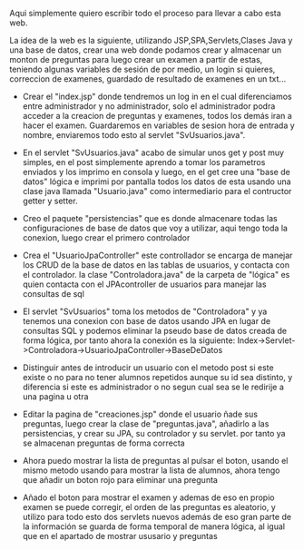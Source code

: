 Aqui simplemente quiero escribir todo el proceso para llevar a 
cabo esta web.

La idea de la web es la siguiente, utilizando JSP,SPA,Servlets,Clases Java
y una base de datos, crear una web donde podamos crear y almacenar
un monton de preguntas para luego crear un examen a partir de estas, teniendo
algunas variables de sesión de por medio, un login si quieres, correccion
de examenes, guardado de resultado de examenes en un txt...

 + Crear el "index.jsp" donde tendremos un log in en el cual diferenciamos
entre administrador y no administrador, solo el administrador podra
acceder a la creacion de preguntas y examenes, todos los demás
iran a hacer el examen. Guardaremos en variables de sesion hora de entrada
y nombre, enviaremos todo esto al servlet "SvUsuarios.java".

+ En el servlet "SvUsuarios.java" acabo de simular unos get y post muy simples, en el post
simplemente aprendo a tomar los parametros enviados y los imprimo en consola y luego,
en el get cree una "base de datos" lógica e imprimi por pantalla todos los datos de esta
usando una clase java llamada "Usuario.java" como intermediario para el contructor getter y setter.

 + Creo el paquete "persistencias" que es donde almacenare todas las configuraciones de base de datos
que voy a utilizar, aqui tengo toda la conexion, luego crear el primero controlador

 + Crea el "UsuarioJpaController" este controllador se encarga de manejar los CRUD
de la base de datos en las tablas de usuarios, y contacta con el controlador.
la clase "Controladora.java" de la carpeta de "lógica" es quien contacta con el JPAcontroller de usuarios
para manejar las consultas de sql

 + El servlet "SvUsuarios" toma los metodos de "Controladora" y ya tenemos una conexion
con base de datos usando JPA en lugar de consultas SQL y podemos eliminar la
pseudo base de datos creada de forma lógica, por tanto ahora la conexión es la siguiente:
Index->Servlet->Controladora->UsuarioJpaController->BaseDeDatos

 + Distinguir antes de introducir un usuario con el metodo post si este existe o no para
no tener alumnos repetidos aunque su id sea distinto, y diferencia si este es administrador o no
segun cual sea se le redirije a una pagina u otra

+ Editar la pagina de "creaciones.jsp" donde el usuario ñade sus preguntas, luego crear la clase de "preguntas.java", añadirlo a las persistencias, y crear su JPA, su controlador y su servlet. por tanto ya se almacenan preguntas de forma correcta

+ Ahora puedo mostrar la lista de preguntas al pulsar el boton, usando el mismo metodo usando para mostrar la lista de alumnos, ahora tengo que añadir un boton rojo para eliminar una pregunta

+ Añado el boton para mostrar el examen y ademas de eso en propio examen se puede corregir, el orden de las preguntas es aleatorio, y utilizo para todo esto dos servlets nuevos además de eso gran parte de la información se guarda de forma temporal de manera lógica, al igual que en el apartado de mostrar ususario y preguntas
